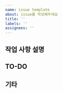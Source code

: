 ```yaml
---
name: issue template
about: issue를 작성해주세요
title: ''
labels: ''
assignees: ''
---
```


## 작업 사항 설명

## TO-DO

## 기타
